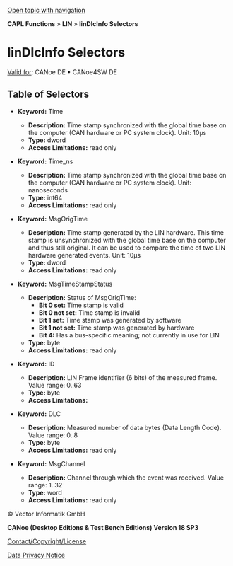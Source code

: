 [Open topic with navigation](../../../../../CANoeDEFamily.htm#Topics/CAPLFunctions/LIN/Selectors/CAPLfunctionLINDLCInfo.md)

**CAPL Functions** » **LIN** » **linDlcInfo Selectors**

# linDlcInfo Selectors

[Valid for](../../../Shared/FeatureAvailability.md): CANoe DE • CANoe4SW DE

## Table of Selectors

- **Keyword:** Time
  - **Description:** Time stamp synchronized with the global time base on the computer (CAN hardware or PC system clock). Unit: 10µs
  - **Type:** dword
  - **Access Limitations:** read only

- **Keyword:** Time_ns
  - **Description:** Time stamp synchronized with the global time base on the computer (CAN hardware or PC system clock). Unit: nanoseconds
  - **Type:** int64
  - **Access Limitations:** read only

- **Keyword:** MsgOrigTime
  - **Description:** Time stamp generated by the LIN hardware. This time stamp is unsynchronized with the global time base on the computer and thus still original. It can be used to compare the time of two LIN hardware generated events. Unit: 10µs
  - **Type:** dword
  - **Access Limitations:** read only

- **Keyword:** MsgTimeStampStatus
  - **Description:** Status of MsgOrigTime:
    - **Bit 0 set:** Time stamp is valid
    - **Bit 0 not set:** Time stamp is invalid
    - **Bit 1 set:** Time stamp was generated by software
    - **Bit 1 not set:** Time stamp was generated by hardware
    - **Bit 4:** Has a bus-specific meaning; not currently in use for LIN
  - **Type:** byte
  - **Access Limitations:** read only

- **Keyword:** ID
  - **Description:** LIN Frame identifier (6 bits) of the measured frame. Value range: 0..63
  - **Type:** byte
  - **Access Limitations:**

- **Keyword:** DLC
  - **Description:** Measured number of data bytes (Data Length Code). Value range: 0..8
  - **Type:** byte
  - **Access Limitations:** read only

- **Keyword:** MsgChannel
  - **Description:** Channel through which the event was received. Value range: 1..32
  - **Type:** word
  - **Access Limitations:** read only

© Vector Informatik GmbH

**CANoe (Desktop Editions & Test Bench Editions) Version 18 SP3**

[Contact/Copyright/License](../../../Shared/ContactCopyrightLicense.md)

[Data Privacy Notice](https://www.vector.com/int/en/company/get-info/privacy-policy/)
